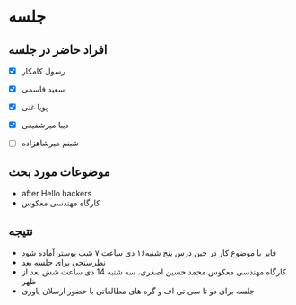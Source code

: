 # جلسه
## افراد حاضر در جلسه
- [x] رسول کامکار
- [x] سعید قاسمی
- [x] پویا غنی
- [x] دیبا میرشفیعی
- [ ] شبنم میرشاهزاده


## موضوعات مورد بحث
* after Hello hackers
* کارگاه مهندسی معکوس

## نتیجه
* فایر با موضوع کار در حین درس پنج شنبه۱۶ دی ساعت ۷ شب
پوستر آماده شود 
* نظرسنجی برای جلسه بعد
* کارگاه مهندسی معکوس محمد حسین اصغری، سه شنبه 14 دی ساعت شش بعد از ظهر
* جلسه برای دو تا سی تی اف و گره های مطالعاتی با حضور ارسلان یاوری
